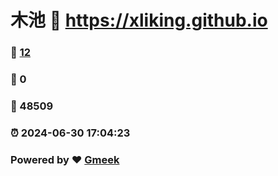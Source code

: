 # 木池 :link: https://xliking.github.io 
### :page_facing_up: [12](https://xliking.github.io/tag.html) 
### :speech_balloon: 0 
### :hibiscus: 48509 
### :alarm_clock: 2024-06-30 17:04:23 
### Powered by :heart: [Gmeek](https://github.com/Meekdai/Gmeek)
